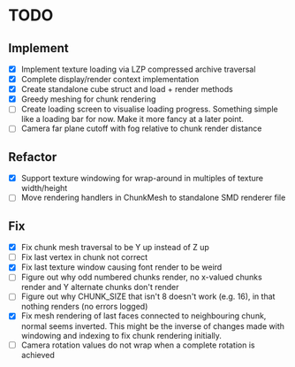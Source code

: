 # TODO

## Implement

* [x] Implement texture loading via LZP compressed archive traversal
* [x] Complete display/render context implementation
* [x] Create standalone cube struct and load + render methods
* [x] Greedy meshing for chunk rendering
* [ ] Create loading screen to visualise loading progress. Something simple like a loading bar for now. Make it more
  fancy at a later point.
* [ ] Camera far plane cutoff with fog relative to chunk render distance

## Refactor

* [x] Support texture windowing for wrap-around in multiples of texture width/height
* [ ] Move rendering handlers in ChunkMesh to standalone SMD renderer file

## Fix

* [x] Fix chunk mesh traversal to be Y up instead of Z up
* [ ] Fix last vertex in chunk not correct
* [x] Fix last texture window causing font render to be weird
* [ ] Figure out why odd numbered chunks render, no x-valued chunks render and Y alternate chunks don't render
* [ ] Figure out why CHUNK_SIZE that isn't 8 doesn't work (e.g. 16), in that nothing renders (no errors logged)
* [x] Fix mesh rendering of last faces connected to neighbouring chunk, normal seems inverted. 
  This might be the inverse of changes made with windowing and indexing to fix chunk rendering initially.
* [ ] Camera rotation values do not wrap when a complete rotation is achieved